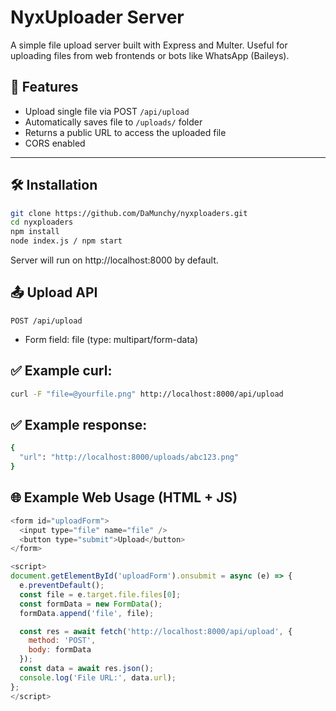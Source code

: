 # NyxUploader Server

A simple file upload server built with Express and Multer. Useful for uploading files from web frontends or bots like WhatsApp (Baileys).

## 🚀 Features

- Upload single file via POST `/api/upload`
- Automatically saves file to `/uploads/` folder
- Returns a public URL to access the uploaded file
- CORS enabled

---

## 🛠 Installation

```bash
git clone https://github.com/DaMunchy/nyxploaders.git
cd nyxploaders
npm install
node index.js / npm start
```
Server will run on http://localhost:8000 by default.




## 📤 Upload API

`POST /api/upload`
- Form field: file (type: multipart/form-data)

## ✅ Example curl:
```bash
curl -F "file=@yourfile.png" http://localhost:8000/api/upload
```
## ✅ Example response:
```bash
{
  "url": "http://localhost:8000/uploads/abc123.png"
}
```

## 🌐 Example Web Usage (HTML + JS)
```javascript
<form id="uploadForm">
  <input type="file" name="file" />
  <button type="submit">Upload</button>
</form>

<script>
document.getElementById('uploadForm').onsubmit = async (e) => {
  e.preventDefault();
  const file = e.target.file.files[0];
  const formData = new FormData();
  formData.append('file', file);

  const res = await fetch('http://localhost:8000/api/upload', {
    method: 'POST',
    body: formData
  });
  const data = await res.json();
  console.log('File URL:', data.url);
};
</script>
```
